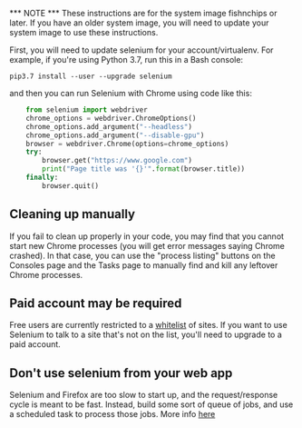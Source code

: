 
<!--
.. title: Using Selenium on PythonAnywhere
.. slug: selenium
.. date: 2017-01-28 13:35:28 UTC
.. tags:
.. category:
.. link:
.. description:
.. type: text
-->

*** NOTE *** These instructions are for the system image fishnchips or later.
If you have an older system image, you will need to update your system image to
use these instructions.

First, you will need to update selenium for your account/virtualenv. For example, if you're using Python 3.7, run this in a Bash console:

    pip3.7 install --user --upgrade selenium


and then you can run Selenium with Chrome using code like this:

```python
    from selenium import webdriver
    chrome_options = webdriver.ChromeOptions()
    chrome_options.add_argument("--headless")
    chrome_options.add_argument("--disable-gpu")
    browser = webdriver.Chrome(options=chrome_options)
    try:
        browser.get("https://www.google.com")
        print("Page title was '{}'".format(browser.title))
    finally:
        browser.quit()
```


## Cleaning up manually

If you fail to clean up properly in your code, you may find that you cannot
start new Chrome processes (you will get error messages saying Chrome crashed).
In that case, you can use the "process listing" buttons on the Consoles page
and the Tasks page to manually find and kill any leftover Chrome processes.


## Paid account may be required

Free users are currently restricted to a 
[whitelist](https://www.pythonanywhere.com/whitelist/)
of sites.  If you want to use Selenium to talk to a site
that's not on the list, you'll need to upgrade to a paid
account.


## Don't use selenium from your web app

Selenium and Firefox are too slow to start up, and the request/response
cycle is meant to be fast.  Instead, build some sort of queue of jobs,
and use a scheduled task to process those jobs.  More info [here](/pages/AsyncInWebApps/)


